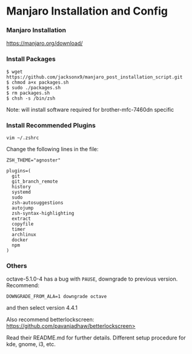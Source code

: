 # Manjaro Installation and Config

### Manjaro Installation

<https://manjaro.org/download/>

### Install Packages

```Linux
$ wget https://github.com/jacksonx9/manjaro_post_installation_script.git
$ chmod a+x packages.sh
$ sudo ./packages.sh
$ rm packages.sh
$ chsh -s /bin/zsh
```

Note: will install software required for brother-mfc-7460dn specific

### Install Recommended Plugins

```Linux
vim ~/.zshrc
```

Change the following lines in the file:

```
ZSH_THEME="agnoster"

plugins=(
  git
  git_branch_remote
  history
  systemd
  sudo
  zsh-autosuggestions
  autojump
  zsh-syntax-highlighting
  extract
  copyfile
  timer
  archlinux
  docker
  npm
)
```

### Others

octave-5.1.0-4 has a bug with `PAUSE`, downgrade to previous version. Recommend:

```Linux
DOWNGRADE_FROM_ALA=1 downgrade octave 
```

and then select version 4.4.1



Also recommend betterlockscreen: https://github.com/pavanjadhaw/betterlockscreen>

Read their README.md for further details. Different setup procedure for kde, gnome, i3, etc.

